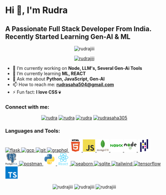 # Hi 👋, I'm Rudra
## A Passionate Full Stack Developer From India. Recently Started Learning Gen-AI & ML

<p align="center"> 
  <img src="https://komarev.com/ghpvc/?username=rudrajiii&label=Profile%20views&color=0e75b6&style=flat" alt="rudrajiii" /> 
</p>

<p align="center"> 
  <a href="https://github.com/ryo-ma/github-profile-trophy">
    <img src="https://github-profile-trophy.vercel.app/?username=rudrajiii" alt="rudrajiii" />
  </a>
</p>

- 🔭 I’m currently working on **Node, LLM's, Several Gen-Ai Tools**
- 🌱 I’m currently learning **ML, REACT**
- 💬 Ask me about **Python, JavaScript, Gen-AI**
- 📫 How to reach me: **rudrasaha504@gmail.com**
- ⚡ Fun fact: **I love CSS 💀**

### Connect with me:
<p align="center">
  <a href="https://twitter.com/rudra" target="blank"><img src="https://raw.githubusercontent.com/rahuldkjain/github-profile-readme-generator/master/src/images/icons/Social/twitter.svg" alt="rudra" height="30" width="40" /></a>
  <a href="https://linkedin.com/in/rudra" target="blank"><img src="https://raw.githubusercontent.com/rahuldkjain/github-profile-readme-generator/master/src/images/icons/Social/linked-in-alt.svg" alt="rudra" height="30" width="40" /></a>
  <a href="https://stackoverflow.com/users/rudra" target="blank"><img src="https://raw.githubusercontent.com/rahuldkjain/github-profile-readme-generator/master/src/images/icons/Social/stack-overflow.svg" alt="rudra" height="30" width="40" /></a>
  <a href="https://www.leetcode.com/rudrasaha305" target="blank"><img src="https://raw.githubusercontent.com/rahuldkjain/github-profile-readme-generator/master/src/images/icons/Social/leet-code.svg" alt="rudrasaha305" height="30" width="40" /></a>
</p>

### Languages and Tools:
<p align="left"> <a href="https://www.w3schools.com/css/" target="_blank" rel="noreferrer"> <img src="https://www.vectorlogo.zone/logos/pocoo_flask/pocoo_flask-icon.svg" alt="flask" width="40" height="40"/> </a> <a href="https://cloud.google.com" target="_blank" rel="noreferrer"> <img src="https://www.vectorlogo.zone/logos/google_cloud/google_cloud-icon.svg" alt="gcp" width="40" height="40"/> </a> <a href="https://git-scm.com/" target="_blank" rel="noreferrer"> <img src="https://www.vectorlogo.zone/logos/git-scm/git-scm-icon.svg" alt="git" width="40" height="40"/> </a> <a href="https://golang.org" target="_blank" rel="noreferrer"><img src="https://www.vectorlogo.zone/logos/graphql/graphql-icon.svg" alt="graphql" width="40" height="40"/> </a> <a href="https://www.w3.org/html/" target="_blank" rel="noreferrer"> <img src="https://raw.githubusercontent.com/devicons/devicon/master/icons/html5/html5-original-wordmark.svg" alt="html5" width="40" height="40"/> </a> <a href="https://developer.mozilla.org/en-US/docs/Web/JavaScript" target="_blank" rel="noreferrer"> <img src="https://raw.githubusercontent.com/devicons/devicon/master/icons/javascript/javascript-original.svg" alt="javascript" width="40" height="40"/> </a> <a href="https://www.mongodb.com/" target="_blank" rel="noreferrer"> <img src="https://raw.githubusercontent.com/devicons/devicon/master/icons/mongodb/mongodb-original-wordmark.svg" alt="mongodb" width="40" height="40"/> </a> <a href="https://www.nginx.com" target="_blank" rel="noreferrer"> <img src="https://raw.githubusercontent.com/devicons/devicon/master/icons/nginx/nginx-original.svg" alt="nginx" width="40" height="40"/> </a> <a href="https://nodejs.org" target="_blank" rel="noreferrer"> <img src="https://raw.githubusercontent.com/devicons/devicon/master/icons/nodejs/nodejs-original-wordmark.svg" alt="nodejs" width="40" height="40"/> </a> <a href="https://pandas.pydata.org/" target="_blank" rel="noreferrer"> <img src="https://raw.githubusercontent.com/devicons/devicon/2ae2a900d2f041da66e950e4d48052658d850630/icons/pandas/pandas-original.svg" alt="pandas" width="40" height="40"/> </a> <a href="https://www.postgresql.org" target="_blank" rel="noreferrer"> <img src="https://raw.githubusercontent.com/devicons/devicon/master/icons/postgresql/postgresql-original-wordmark.svg" alt="postgresql" width="40" height="40"/> </a> <a href="https://postman.com" target="_blank" rel="noreferrer"> <img src="https://www.vectorlogo.zone/logos/getpostman/getpostman-icon.svg" alt="postman" width="40" height="40"/> </a> <a href="https://www.python.org" target="_blank" rel="noreferrer"> <img src="https://raw.githubusercontent.com/devicons/devicon/master/icons/python/python-original.svg" alt="python" width="40" height="40"/> </a> <a href="https://reactjs.org/" target="_blank" rel="noreferrer"> <img src="https://raw.githubusercontent.com/devicons/devicon/master/icons/react/react-original-wordmark.svg" alt="react" width="40" height="40"/> </a> <a href="https://seaborn.pydata.org/" target="_blank" rel="noreferrer"> <img src="https://seaborn.pydata.org/_images/logo-mark-lightbg.svg" alt="seaborn" width="40" height="40"/> </a> <a href="https://www.sqlite.org/" target="_blank" rel="noreferrer"> <img src="https://www.vectorlogo.zone/logos/sqlite/sqlite-icon.svg" alt="sqlite" width="40" height="40"/> </a> <a href="https://tailwindcss.com/" target="_blank" rel="noreferrer"> <img src="https://www.vectorlogo.zone/logos/tailwindcss/tailwindcss-icon.svg" alt="tailwind" width="40" height="40"/> </a> <a href="https://www.tensorflow.org" target="_blank" rel="noreferrer"> <img src="https://www.vectorlogo.zone/logos/tensorflow/tensorflow-icon.svg" alt="tensorflow" width="40" height="40"/> </a> <a href="https://www.typescriptlang.org/" target="_blank" rel="noreferrer"> <img src="https://raw.githubusercontent.com/devicons/devicon/master/icons/typescript/typescript-original.svg" alt="typescript" width="40" height="40"/> </a> </p>

<div align="center">
    <img src="https://github-readme-stats.vercel.app/api/top-langs?username=rudrajiii&show_icons=true&locale=en&layout=compact" alt="rudrajiii" width="350" />
    <img src="https://github-readme-stats.vercel.app/api?username=rudrajiii&show_icons=true&locale=en" alt="rudrajiii" />
    <img src="https://github-readme-streak-stats.herokuapp.com/?user=rudrajiii&" alt="rudrajiii" />
</div>




